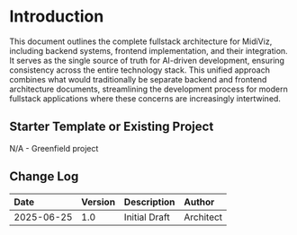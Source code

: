 # Introduction

This document outlines the complete fullstack architecture for MidiViz, including backend systems, frontend implementation, and their integration. It serves as the single source of truth for AI-driven development, ensuring consistency across the entire technology stack. This unified approach combines what would traditionally be separate backend and frontend architecture documents, streamlining the development process for modern fullstack applications where these concerns are increasingly intertwined.

## Starter Template or Existing Project

N/A - Greenfield project

## Change Log

| Date       | Version | Description     | Author    |
| :--------- | :------ | :-------------- | :-------- |
| 2025-06-25 | 1.0     | Initial Draft | Architect |
